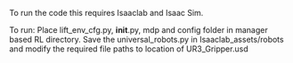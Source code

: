 To run the code this requires Isaaclab and Isaac Sim.

To run: Place lift_env_cfg.py, __init__.py, mdp and config folder in manager based RL directory.
Save the universal_robots.py in Isaaclab_assets/robots and modify the required file paths to location of UR3_Gripper.usd 
